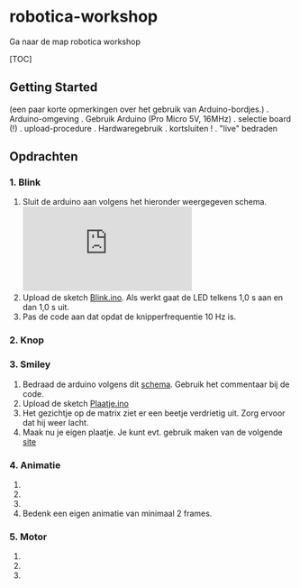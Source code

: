 # robotica-workshop

Ga naar de map robotica workshop

[TOC]

## Getting Started
(een paar korte opmerkingen over het gebruik van Arduino-bordjes.)
. Arduino-omgeving
. Gebruik Arduino (Pro Micro 5V, 16MHz)
 . selectie board (!)
 . upload-procedure
. Hardwaregebruik
 . kortsluiten !
 . "live" bedraden

## Opdrachten


### 1. Blink
1. Sluit de arduino aan volgens het hieronder weergegeven schema.
![Blink bedrading](https://github.com/kooi/robotica-workshop/blob/master/code/Blink/Blink%20Bedrading.pdf)
2. Upload de sketch [Blink.ino](./code/Blink/Blink.ino). Als werkt gaat de LED telkens 1,0 s aan en dan 1,0 s uit.
3. Pas de code aan dat opdat de knipperfrequentie 10 Hz is.


### 2. Knop


### 3. Smiley
1. Bedraad de arduino volgens dit [schema](). Gebruik het commentaar bij de code.
2. Upload de sketch [Plaatje.ino](https://github.com/kooi/robotica-workshop/blob/master/code/Plaatje/Plaatje.ino)
3. Het gezichtje op de matrix ziet er een beetje verdrietig uit. Zorg ervoor dat hij weer lacht.
4. Maak nu je eigen plaatje. Je kunt evt. gebruik maken van de volgende [site](http://www.pial.net/8x8-dot-matrix-font-generator-based-on-javascript-and-html/)


### 4. Animatie
1.
2.
3. 
4. Bedenk een eigen animatie van minimaal 2 frames. 


### 5. Motor
1. 
2. 
3. 



